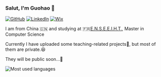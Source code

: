 ### Salut, I'm Guohao 👋

[![GitHub](https://img.shields.io/badge/github-%23121011.svg?style=for-the-badge&logo=github&logoColor=white)](https://github.com/Dave0126)
[![LinkedIn](https://img.shields.io/badge/linkedin-%230077B5.svg?style=for-the-badge&logo=linkedin&logoColor=white)](https://www.linkedin.com/in/GuohaoDai0126)
[![Wix](https://img.shields.io/badge/wix-000?style=for-the-badge&logo=wix&logoColor=white)](https://dave980126.wixsite.com/website)

I am from China 🇨🇳 and studying at 🇫🇷[E.N.S.E.E.I.H.T.](https://www.enseeiht.fr/fr/index.html), Master in Computer Science

Currently I have uploaded some teaching-related projects📖, but most of them are private.😆

They will be public soon...🚀


![Most used languages](https://github-readme-stats.vercel.app/api/top-langs/?username=Dave0126&layout=compact&hide_border=true&langs_count=10)


